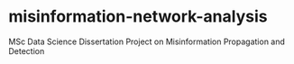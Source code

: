 # misinformation-network-analysis
MSc Data Science Dissertation Project on Misinformation Propagation and Detection
